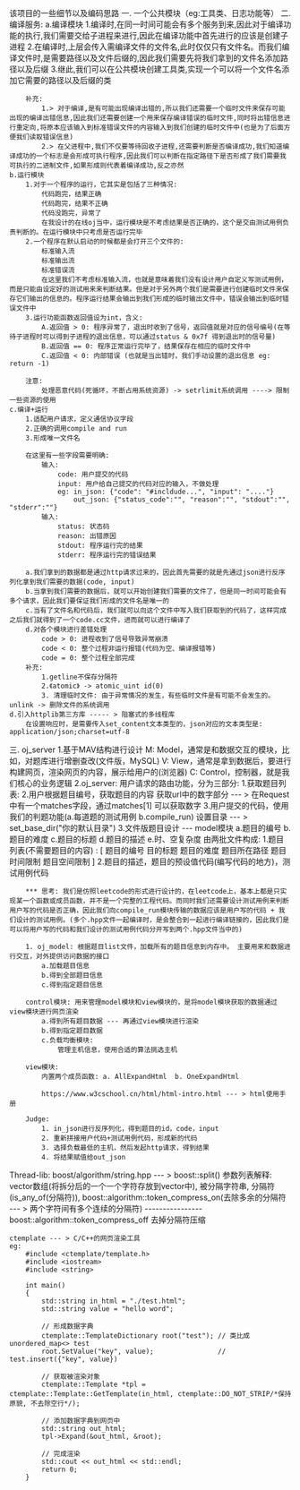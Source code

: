 该项目的一些细节以及编码思路
一. 一个公共模块（eg:工具类、日志功能等）
二. 编译服务:
    a.编译模块
        1.编译时,在同一时间可能会有多个服务到来,因此对于编译功能的执行,我们需要交给子进程来进行,因此在编译功能中首先进行的应该是创建子进程
        2.在编译时,上层会传入需编译文件的文件名,此时仅仅只有文件名。而我们编译文件时,是需要路径以及文件后缀的,因此我们需要先将我们拿到的文件名添加路径以及后缀
        3.继此,我们可以在公共模块创建工具类,实现一个可以将一个文件名添加它需要的路径以及后缀的类

        补充:
            1.> 对于编译,是有可能出现编译出错的,所以我们还需要一个临时文件来保存可能出现的编译出错信息,因此我们还需要创建一个用来保存编译错误的临时文件,同时将出错信息进行重定向,将原本应该输入到标准错误文件的内容输入到我们创建的临时文件中(也是为了后面方便我们读取错误信息)
            2.> 在父进程中,我们不仅要等待回收子进程,还需要判断是否编译成功,我们知道编译成功的一个标志是会形成可执行程序,因此我们可以判断在指定路径下是否形成了我们需要我可执行的二进制文件,如果形成则代表着编译成功,反之亦然
    b.运行模块
        1.对于一个程序的运行，它其实是包括了三种情况:
            代码跑完，结果正确
            代码跑完，结果不正确
            代码没跑完，异常了
            在我设计的在线oj当中，运行模块是不考虑结果是否正确的，这个是交由测试用例负责判断的。在运行模块中只考虑是否运行完毕
        2.一个程序在默认启动的时候都是会打开三个文件的:
            标准输入流
            标准输出流
            标准错误流
            在这里我们不考虑标准输入流，也就是意味着我们没有设计用户自定义写测试用例，而是只能由设定好的测试用来来判断结果。但是对于另外两个我们是需要进行创建临时文件来保存它们输出的信息的。程序运行结果会输出到我们形成的临时输出文件中，错误会输出到临时错误文件中
        3.运行功能函数返回值设为int，含义:
            A.返回值 > 0: 程序异常了，退出时收到了信号，返回值就是对应的信号编号(在等待子进程时可以得到子进程的退出信息，可以通过status & 0x7f 得到退出时的信号量)
            B.返回值 == 0: 程序正常运行完毕了，结果保存在相应的临时文件中
            C.返回值 < 0: 内部错误 (也就是当出错时，我们手动设置的退出信息 eg: return -1)
        
        注意:
            处理恶意代码(死循环，不断占用系统资源) -> setrlimit系统调用 ----> 限制一些资源的使用
    c.编译+运行
        1.适配用户请求，定义通信协议字段
        2.正确的调用compile and run
        3.形成唯一文件名

        在这里有一些字段需要明确:
            输入:
                code: 用户提交的代码
                input: 用户给自己提交的代码对应的输入，不做处理
                eg: in_json: {"code": "#incldude...", "input": "...."}
                    out_json: {"status_code":"", "reason":"", "stdout":"", "stderr":""}
            输入:
                status: 状态码
                reason: 出错原因
                stdout: 程序运行完的结果
                stderr: 程序运行完的错误结果

        a.我们拿到的数据都是通过http请求过来的，因此首先需要的就是先通过json进行反序列化拿到我们需要的数据(code, input)
        b.当拿到我们需要的数据后，就可以开始创建我们需要的文件了，但是同一时间可能会有多个请求，因此我们要保证我们形成的文件名是唯一的
        c.当有了文件名和代码后，我们就可以向这个文件中写入我们获取到的代码了，这样完成之后我们就得到了一个code.cc文件，进而就可以进行编译了
        d.对各个模块进行差错处理
            code > 0: 进程收到了信号导致异常崩溃
            code < 0: 整个过程非运行报错(代码为空、编译报错等)
            code = 0: 整个过程全部完成
        补充:
            1.getline不保存分隔符
            2.《atomic》 -> atomic_uint id(0)
            3. 清理临时文件: 由于异常情况的发生，有些临时文件是有可能不会发生的。unlink -> 删除文件的系统调用
    d.引入httplib第三方库 ----- > 阻塞式的多线程库
        在设置响应时，是需要传入set_content文本类型的，json对应的文本类型是: application/json;charset=utf-8

三. oj_server
    1.基于MAV结构进行设计
        M: Model，通常是和数据交互的模块，比如，对题库进行增删查改(文件版，MySQL)
        V: View，通常是拿到数据后，要进行构建网页，渲染网页的内容，展示给用户的(浏览器)
        C: Control，控制器，就是我们核心的业务逻辑
    2.oj_server: 
        用户请求的路由功能，分为三部分:
            1.获取题目列表: 
            2.用户根据题目编号，获取题目的内容
                获取url中的数字部分 --- > 在Request中有一个matches字段，通过matches[1] 可以获取数字
            3.用户提交的代码，使用我们的判题功能(a.每道题的测试用例 b.compile_run)
                设置目录 --- > set_base_dir("你的默认目录")
    3.文件版题目设计 --- model模块
        a.题目的编号
        b.题目的难度
        c.题目的标题
        d.题目的描述
        e.时、空复杂度
        由两批文件构成:
            1.题目列表(不需要题目的内容) : [ 题目的编号  目的标题  题目的难度  题目所在路径  题目时间限制  题目空间限制 ]
            2.题目的描述，题目的预设值代码(编写代码的地方)，测试用例代码

        *** 思考: 我们是仿照leetcode的形式进行设计的，在leetcode上，基本上都是只实现某一个函数或成员函数，并不是一个完整的工程代码。而同时我们还需要设计测试用例来判断用户写的代码是否正确，因此我们向compile_run模块传输的数据应该是用户写的代码 + 我们设计的测试用例。(多个.hpp文件一起编译时，是会整合到一起进行编译链接的，因此我们是可以将用户写的代码和我们设计的测试用例代码分开写到两个.hpp文件当中的) 

        1. oj_model: 根据题目list文件，加载所有的题目信息到内存中。 主要用来和数据进行交互，对外提供访问数据的接口
            a.加载题目信息
            b.得到全部题目信息
            c.得到指定题目信息
        
        control模块: 用来管理model模块和view模块的，是将model模块获取的数据通过view模块进行网页渲染
            a.得到所有题目数据 --- 再通过view模块进行渲染
            b.得到指定题目数据
            c.负载均衡模块:
                管理主机信息，使用合适的算法挑选主机

        view模块:
            内置两个成员函数: a. AllExpandHtml  b. OneExpandHtml

            https://www.w3cschool.cn/html/html-intro.html --- > html使用手册

        Judge:
            1. in_json进行反序列化，得到题目的id，code，input
            2. 重新拼接用户代码+测试用例代码，形成新的代码
            3. 选择负载最低的主机，然后发起http请求，得到结果
            4. 将结果赋值给out_json











Thread-lib:
    boost/algorithm/string.hpp --- > boost::split() 
        参数列表解释: vector数组(将拆分后的一个一个字符存放到vector中), 被分隔字符串, 分隔符(is_any_of(分隔符)), boost::algorithm::token_compress_on(去除多余的分隔符 --- > 两个字符间有多个连续的分隔符) ---------------- boost::algorithm::token_compress_off 去掉分隔符压缩
    
    ctemplate --- > C/C++的网页渲染工具
    eg:
        #include <ctemplate/template.h>
        #include <iostream>
        #include <string>

        int main()
        {
            std::string in_html = "./test.html";
            std::string value = "hello word";

            // 形成数据字典
            ctemplate::TemplateDictionary root("test"); // 类比成 unordered_map<> test
            root.SetValue("key", value);                // test.insert({"key", value})

            // 获取被渲染对象
            ctemplate::Template *tpl = ctemplate::Template::GetTemplate(in_html, ctemplate::DO_NOT_STRIP/*保持原貌, 不去除空行*/);

            // 添加数据字典到网页中
            std::string out_html;
            tpl->Expand(&out_html, &root);

            // 完成渲染
            std::cout << out_html << std::endl;
            return 0;
        }
    
